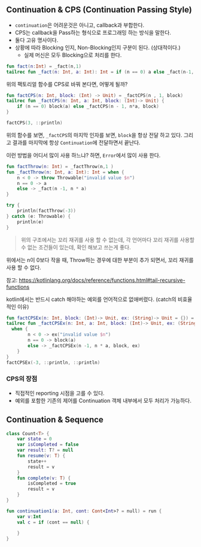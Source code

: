 
## Continuation & CPS (Continuation Passing Style)

* `continuation`은 어려운것은 아니고, callback과 부합한다.
* CPS는 callback을 Pass하는 형식으로 프로그래밍 하는 방식을 말한다. 
* 둘다 고유 명사이다. 
* 상황에 따라 Blocking 인지, Non-Blocking인지 구분이 된다. (상대적이다.)
  * 실제 머신은 모두 Blocking으로 처리를 한다. 

```kotlin
fun fact(n:Int) = _fact(n,1)
tailrec fun _fact(n: Int, a: Int): Int = if (n == 0) a else _fact(n-1, n * a)
```

위의 팩토리얼 함수를 CPS로 바꿔 본다면, 어떻게 될까? 

```kotlin
fun factCPS(n: Int, block: (Int) -> Unit) = _factCPS(n , 1, block)
tailrec fun _factCPS(n: Int, a: Int, block: (Int)-> Unit) {
    if (n == 0) block(a) else _factCPS(n - 1, n*a, block)
}

factCPS(3, ::println)
```

위의 함수를 보면, `_factCPS`의 마지막 인자를 보면, `block`을 항상 전달 하고 있다. 그리고 결과를 마지막에 항상 `Continuation`에 전달하면서 끝난다.  

이런 방법을 어디서 많이 사용 하느냐? 하면, `Error`에서 많이 사용 한다. 

```kotlin
fun factThrow(n: Int) = _factThrow(n,1 )
fun _factThrow(n: Int, a: Int): Int = when {
    n < 0 -> throw Throwable("invalid value $n")
    n == 0 -> a
    else -> _fact(n -1, n * a)
}

try { 
    println(factThrow(-3))
} catch (e: Throwable) {
    println(e)
}
```

> 위의 구조에서는 꼬리 재귀를 사용 할 수 없는데, 각 언어마다 꼬리 재귀를 사용할 수 없는 조건들이 있는데, 확인 해보고 쓰는게 좋다.

 위에서는 n이 0보다 작을 때, Throw하는 경우에 대한 부분이 추가 되면서, 꼬리 재귀를 사용 할 수 없다.
 
 참고: https://kotlinlang.org/docs/reference/functions.html#tail-recursive-functions
 
kotlin에서는 반드시 catch 해야하는 예외를 언어적으로 없애버렸다. (catch의 비효율적인 이유)

```kotlin
fun factCPSEx(n: Int, block: (Int)-> Unit, ex: (String)-> Unit = {}) = _factCPSEx(n, 1, block, ex)
tailrec fun _factCPSEx(n: Int, a: Int, block: (Int)-> Unit, ex: (String) -> Unit) {
  when {
        n < 0 -> ex("invalid value $n")
        n == 0 -> block(a)
        else -> _factCPSEx(n -1, n * a, block, ex)
    }
}
factCPSEx(-3, ::println, ::println)
```
### CPS의 장점 

* 직접적인 reporting 시점을 고를 수 있다. 
* 예외를 포함한 기존의 제어를 Continuation 객체 내부에서 모두 처리가 가능하다.

## Continuation & Sequence 

```kotlin
class Count<T> {
    var state = 0
    var isCompleted = false
    var result: T? = null
    fun resume(v: T) {
        state++
        result = v
    }
    fun complete(v: T) {
        isCompleted = true
        result = v
    }   
}

fun continuation1(a: Int, cont: Cont<Int>? = null) = run {
    var v:Int
    val c = if (cont == null) {
        
    }
}
```
